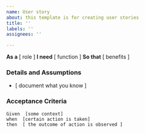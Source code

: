```yaml
---
name: User story
about: this template is for creating user stories
title: ''
labels: ''
assignees: ''

---
```


**As a**  [ role ]
**I need**  [ function ]
**So that**  [ benefits ]

### Details and Assumptions
* [ document what you know ]

### Acceptance Criteria

``` Gherkin
Given  [some context]
when  [certain action is taken] 
then  [ the outcome of action is observed ]
```

